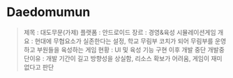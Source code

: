 # Daedomumun
>제목 : 대도무문(가제)
>플랫폼 : 안드로이드
>장르 : 경영&육성 시뮬레이션게임
>개요 : 현대에 무협요소가 실존한다는 설정, 학교 무림부 코치가 되어 무림부를 운영하고 부원들을 육성하는 게임
>현황 : UI 및 육성 기능 구현 이후 개발 중단
>개발중단이유 : 개발 기간이 길고 방향성을 상실함, 리소스 확보가 어려움, 게임이 재미없다고 판단
